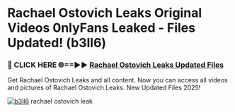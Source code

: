 # Rachael Ostovich Leaks Original Videos 0nlyFans Leaked - Files Updated! (b3ll6)

<h3>🔴 CLICK HERE 🌐==►► <a href="https://tinyurl.com/2wckxsce" rel="nofollow">Rachael Ostovich Leaks Updated Files</a></h3>

Get Rachael Ostovich Leaks and all content. Now you can access all videos and pictures of Rachael Ostovich Leaks. New Updated Files 2025!

[![b3ll6](https://i.imgur.com/AFduVYN.gif)](https://tinyurl.com/2wckxsce)
rachael ostovich leak